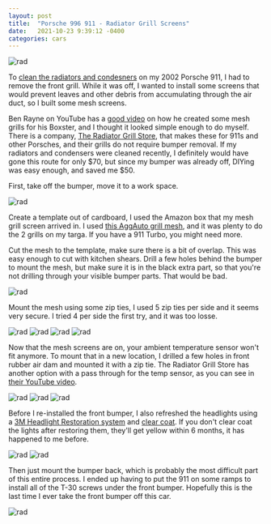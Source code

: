 ```yaml
---
layout: post
title:  "Porsche 996 911 - Radiator Grill Screens"
date:   2021-10-23 9:39:12 -0400
categories: cars
---
```


![rad](/images/mesh/13.jpg)

To [clean the radiators and condesners](https://rskelton.com/porsche-911-clean-radiator-grill/) on my 2002 Porsche 911, I had to remove the front grill. While it was off, I wanted to install some screens that would prevent leaves and other debris from accumulating through the air duct, so I built some mesh screens. 

Ben Rayne on YouTube has a [good video](https://www.youtube.com/watch?v=nkD17zjTs2Q) on how he created some mesh grills for his Boxster, and I thought it looked simple enough to do myself. There is a company, [The Radiator Grill Store](https://www.radiatorgrillstore.com/product-page/porsche-911-996-2-side-radiator-grilles-no-center-fits-base-and-4), that makes these for 911s and other Porsches, and their grills do not require bumper removal. If my radiators and condensers were cleaned recently, I definitely would have gone this route for only $70, but since my bumper was already off, DIYing was easy enough, and saved me $50. 

First, take off the bumper, move it to a work space. 

![rad](/images/mesh/1.jpg)

Create a template out of cardboard, I used the Amazon box that my mesh grill screen arrived in. I used [this AggAuto grill mesh](https://amzn.to/3B8N3JQ), and it was plenty to do the 2 grills on my targa. If you have a 911 Turbo, you might need more. 

Cut the mesh to the template, make sure there is a bit of overlap. This was easy enough to cut with kitchen shears. Drill a few holes behind the bumper to mount the mesh, but make sure it is in the black extra part, so that you're not drilling through your visible bumper parts. That would be bad. 

![rad](/images/mesh/2.jpg)

Mount the mesh using some zip ties, I used 5 zip ties per side and it seems very secure. I tried 4 per side the first try, and it was too losse. 

![rad](/images/mesh/3.jpg)
![rad](/images/mesh/4.jpg)
![rad](/images/mesh/5.jpg)
![rad](/images/mesh/6.jpg)

Now that the mesh screens are on, your ambient temperature sensor won't fit anymore. To mount that in a new location, I drilled a few holes in front rubber air dam and mounted it with a zip tie. The Radiator Grill Store has another option with a pass through for the temp sensor, as you can see in [their YouTube video](https://www.youtube.com/watch?v=2j9TS-B5KUc&t=76s). 

![rad](/images/mesh/7.jpg)
![rad](/images/mesh/8.jpg)
![rad](/images/mesh/9.jpg)

Before I re-installed the front bumper, I also refreshed the headlights using a [3M Headlight Restoration system](https://amzn.to/3GgJDs3) and [clear coat](https://amzn.to/3pxuD3o). If you don't clear coat the lights after restoring them, they'll get yellow within 6 months, it has happened to me before. 

![rad](/images/mesh/10.jpg)
![rad](/images/mesh/11.jpg)

Then just mount the bumper back, which is probably the most difficult part of this entire process. I ended up having to put the 911 on some ramps to install all of the T-30 screws under the front bumper. Hopefully this is the last time I ever take the front bumper off this car. 

![rad](/images/mesh/12.jpg)
